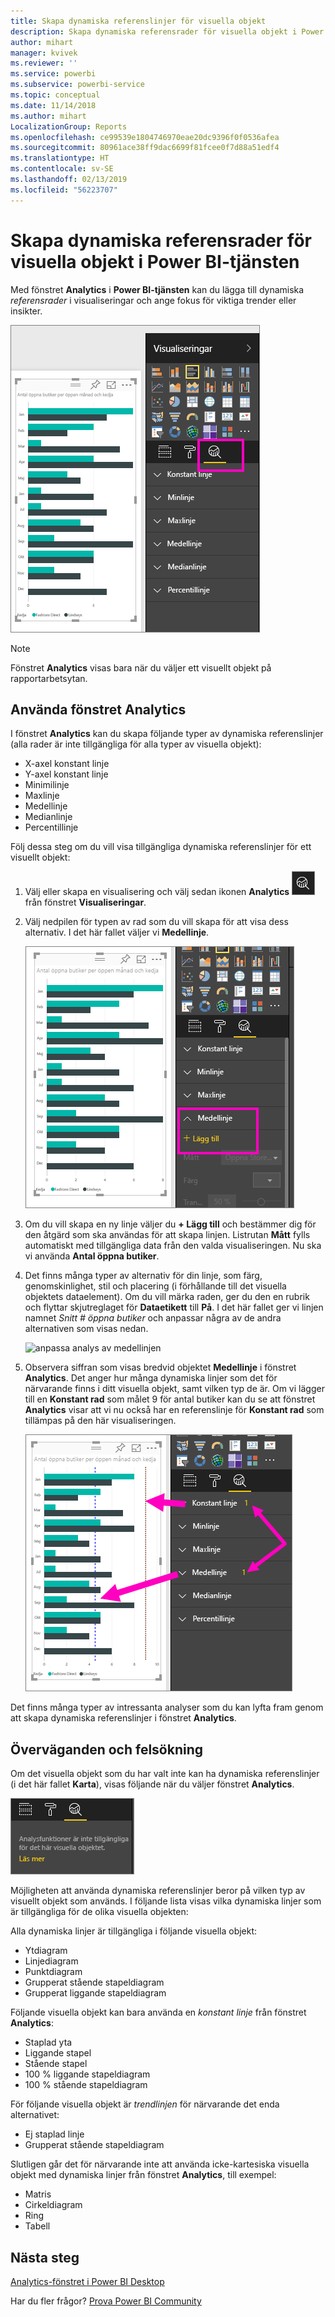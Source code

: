```yaml
---
title: Skapa dynamiska referenslinjer för visuella objekt
description: Skapa dynamiska referensrader för visuella objekt i Power BI-tjänsten
author: mihart
manager: kvivek
ms.reviewer: ''
ms.service: powerbi
ms.subservice: powerbi-service
ms.topic: conceptual
ms.date: 11/14/2018
ms.author: mihart
LocalizationGroup: Reports
ms.openlocfilehash: ce99539e1804746970eae20dc9396f0f0536afea
ms.sourcegitcommit: 80961ace38ff9dac6699f81fcee0f7d88a51edf4
ms.translationtype: HT
ms.contentlocale: sv-SE
ms.lasthandoff: 02/13/2019
ms.locfileid: "56223707"
---
```

# <a name="create-dynamic-reference-lines-for-visuals-in-the-power-bi-service"></a>Skapa dynamiska referensrader för visuella objekt i Power BI-tjänsten

Med fönstret **Analytics** i **Power BI-tjänsten** kan du lägga till dynamiska *referensrader* i visualiseringar och ange fokus för viktiga trender eller insikter.

![](media/service-analytics-pane/power-bi-analytics-pane.png)

> [!NOTE]
> Fönstret **Analytics** visas bara när du väljer ett visuellt objekt på rapportarbetsytan.
> 
> 

## <a name="use-the-analytics-pane"></a>Använda fönstret Analytics
I fönstret **Analytics** kan du skapa följande typer av dynamiska referenslinjer (alla rader är inte tillgängliga för alla typer av visuella objekt):

* X-axel konstant linje
* Y-axel konstant linje
* Minimilinje
* Maxlinje
* Medellinje
* Medianlinje
* Percentillinje


Följ dessa steg om du vill visa tillgängliga dynamiska referenslinjer för ett visuellt objekt:

1. Välj eller skapa en visualisering och välj sedan ikonen **Analytics** ![](media/service-analytics-pane/power-bi-analytics-icon.png)från fönstret **Visualiseringar**.

2. Välj nedpilen för typen av rad som du vill skapa för att visa dess alternativ. I det här fallet väljer vi **Medellinje**.
   
   ![lägg till medellinje](media/service-analytics-pane/power-bi-add.png)

3. Om du vill skapa en ny linje väljer du **+ Lägg till** och bestämmer dig för den åtgärd som ska användas för att skapa linjen.  Listrutan **Mått** fylls automatiskt med tillgängliga data från den valda visualiseringen. Nu ska vi använda **Antal öppna butiker**.

5. Det finns många typer av alternativ för din linje, som färg, genomskinlighet, stil och placering (i förhållande till det visuella objektets dataelement). Om du vill märka raden, ger du den en rubrik och flyttar skjutreglaget för **Dataetikett** till **På**.  I det här fallet ger vi linjen namnet *Snitt # öppna butiker* och anpassar några av de andra alternativen som visas nedan.
   
   ![anpassa analys av medellinjen](media/service-analytics-pane/power-bi-average-line2.png)

1. Observera siffran som visas bredvid objektet **Medellinje** i fönstret **Analytics**. Det anger hur många dynamiska linjer som det för närvarande finns i ditt visuella objekt, samt vilken typ de är. Om vi lägger till en **Konstant rad** som målet 9 för antal butiker kan du se att fönstret **Analytics** visar att vi nu också har en referenslinje för **Konstant rad** som tillämpas på den här visualiseringen.
   
   ![](media/service-analytics-pane/power-bi-reference-lines.png)
   

Det finns många typer av intressanta analyser som du kan lyfta fram genom att skapa dynamiska referenslinjer i fönstret **Analytics**.

## <a name="considerations-and-troubleshooting"></a>Överväganden och felsökning

Om det visuella objekt som du har valt inte kan ha dynamiska referenslinjer (i det här fallet **Karta**), visas följande när du väljer fönstret **Analytics**.
   
![analys inte tillgänglig](media/service-analytics-pane/power-bi-no-lines.png)

Möjligheten att använda dynamiska referenslinjer beror på vilken typ av visuellt objekt som används. I följande lista visas vilka dynamiska linjer som är tillgängliga för de olika visuella objekten:

Alla dynamiska linjer är tillgängliga i följande visuella objekt:

* Ytdiagram
* Linjediagram
* Punktdiagram
* Grupperat stående stapeldiagram
* Grupperat liggande stapeldiagram

Följande visuella objekt kan bara använda en *konstant linje* från fönstret **Analytics**:

* Staplad yta
* Liggande stapel
* Stående stapel
* 100 % liggande stapeldiagram
* 100 % stående stapeldiagram

För följande visuella objekt är *trendlinjen* för närvarande det enda alternativet:

* Ej staplad linje
* Grupperat stående stapeldiagram

Slutligen går det för närvarande inte att använda icke-kartesiska visuella objekt med dynamiska linjer från fönstret **Analytics**, till exempel:

* Matris
* Cirkeldiagram
* Ring
* Tabell

## <a name="next-steps"></a>Nästa steg
[Analytics-fönstret i Power BI Desktop](desktop-analytics-pane.md)

Har du fler frågor? [Prova Power BI Community](http://community.powerbi.com/)


